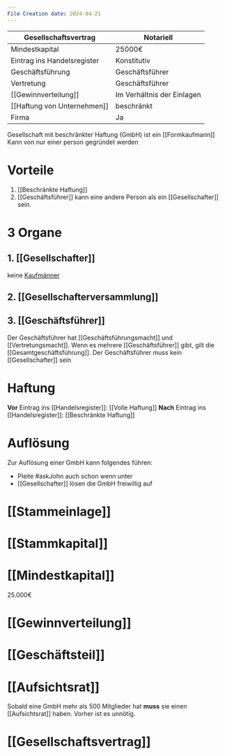 ```yaml
---
File Creation date: 2024-04-21
---
```


| Gesellschaftsvertrag        | Notariell                  |
| --------------------------- | -------------------------- |
| Mindestkapital              | 25000€                     |
| Eintrag ins Handelsregister | Konstitutiv                |
| Geschäftsführung            | Geschäftsführer            |
| Vertretung                  | Geschäftsführer            |
| [[Gewinnverteilung]]        | Im Verhältnis der Einlagen |
| [[Haftung von Unternehmen]] | beschränkt                 |
| Firma                       | Ja                         |
Gesellschaft mit beschränkter Haftung (GmbH) 
ist ein [[Formkaufmann]]
Kann von nur einer person gegründet werden
# Vorteile
1. [[Beschränkte Haftung]]
2. [[Geschäftsführer]] kann eine andere Person als ein [[Gesellschafter]] sein.
# 3 Organe
## 1. [[Gesellschafter]]
keine [Kaufmänner](Kaufman)
## 2. [[Gesellschafterversammlung]]

## 3. [[Geschäftsführer]]
Der Geschäftsführer hat [[Geschäftsführungsmacht]] und [[Vertretungsmacht]]. Wenn es mehrere [[Geschäftsführer]] gibt, gilt die [[Gesamtgeschäftsführung]]. Der Geschäftsführer muss kein [[Gesellschafter]] sein
# Haftung
**Vor** Eintrag ins [[Handelsregister]]: [[Volle Haftung]]
**Nach** Eintrag ins [[Handelsregister]]: [[Beschränkte Haftung]]

# Auflösung
Zur Auflösung einer GmbH kann folgendes führen:
- Pleite #askJohn auch schon wenn unter 
- [[Gesellschafter]] lösen die GmbH freiwillig auf
# [[Stammeinlage]]
# [[Stammkapital]]
# [[Mindestkapital]] 
25.000€
# [[Gewinnverteilung]]
# [[Geschäftsteil]]

# [[Aufsichtsrat]] 
Sobald eine GmbH mehr als 500 Mitglieder hat **muss** sie einen [[Aufsichtsrat]] haben. Vorher ist es unnötig.
# [[Gesellschaftsvertrag]]

